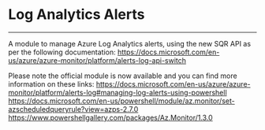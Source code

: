 # Log Analytics Alerts
---
A module to manage Azure Log Analytics alerts, using the new SQR API as per the following documentation: https://docs.microsoft.com/en-us/azure/azure-monitor/platform/alerts-log-api-switch

Please note the official module is now available and you can find more information on these links:
https://docs.microsoft.com/en-us/azure/azure-monitor/platform/alerts-log#managing-log-alerts-using-powershell
https://docs.microsoft.com/en-us/powershell/module/az.monitor/set-azscheduledqueryrule?view=azps-2.7.0
https://www.powershellgallery.com/packages/Az.Monitor/1.3.0